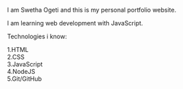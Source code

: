 I am Swetha Ogeti and this is my personal portfolio website.

I am learning web development with JavaScript.

Technologies i know:

1.HTML\
2.CSS\
3.JavaScript\
4.NodeJS\
5.Git/GitHub
